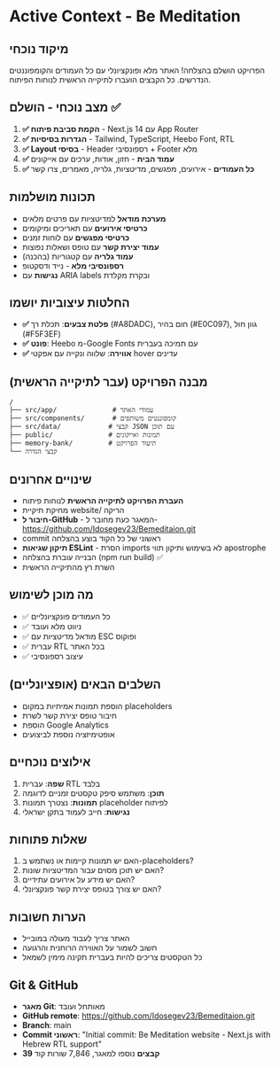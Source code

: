 # Active Context - Be Meditation

## מיקוד נוכחי
הפרויקט הושלם בהצלחה! האתר מלא ופונקציונלי עם כל העמודים והקומפוננטים הנדרשים. כל הקבצים הועברו לתיקייה הראשית לנוחות הפיתוח.

## מצב נוכחי - הושלם ✅
1. **✅ הקמת סביבת פיתוח** - Next.js 14 עם App Router
2. **✅ הגדרות בסיסיות** - Tailwind, TypeScript, Heebo Font, RTL
3. **✅ Layout בסיסי** - Header רספונסיבי + Footer מלא
4. **✅ עמוד הבית** - חזון, אודות, ערכים עם אייקונים
5. **✅ כל העמודים** - אירועים, מפגשים, מדיטציות, גלריה, מאמרים, צרו קשר

## תכונות מושלמות
- **מערכת מודאל** למדיטציות עם פרטים מלאים
- **כרטיסי אירועים** עם תאריכים ומיקומים
- **כרטיסי מפגשים** עם לוחות זמנים
- **עמוד יצירת קשר** עם טופס ושאלות נפוצות
- **עמוד גלריה** עם קטגוריות (בהכנה)
- **רספונסיבי מלא** - נייד ודסקטופ
- **נגישות** עם ARIA labels ובקרת מקלדת

## החלטות עיצוביות יושמו
- **✅ פלטת צבעים**: תכלת רך (#A8DADC), חום בהיר (#E0C097), גוון חול (#F5F3EF)
- **✅ פונט**: Heebo מ-Google Fonts עם תמיכה בעברית
- **✅ אווירה**: שלווה ונקייה עם אפקטי hover עדינים

## מבנה הפרויקט (עבר לתיקייה הראשית)
```
/
├── src/app/              # עמודי האתר
├── src/components/       # קומפוננטים משותפים  
├── src/data/            # קבצי JSON עם תוכן
├── public/              # תמונות ואייקונים
├── memory-bank/         # תיעוד הפרויקט
└── קבצי הגדרה
```

## שינויים אחרונים
- **העברת הפרויקט לתיקייה הראשית** לנוחות פיתוח
- מחיקת תיקיית website/ הריקה
- **חיבור ל-GitHub** - המאגר כעת מחובר ל-https://github.com/Idosegev23/Bemeditaion.git
- commit ראשוני של כל הקוד בוצע בהצלחה
- **תיקון שגיאות ESLint** - הסרת imports לא בשימוש ותיקון תווי apostrophe
- הבנייה עוברת בהצלחה (npm run build) ✅
- השרת רץ מהתיקייה הראשית

## מה מוכן לשימוש
- ✅ כל העמודים פונקציונליים
- ✅ ניווט מלא ועובד
- ✅ מודאל מדיטציות עם ESC ופוקוס
- ✅ עברית RTL בכל האתר
- ✅ עיצוב רספונסיבי

## השלבים הבאים (אופציונליים)
- הוספת תמונות אמיתיות במקום placeholders
- חיבור טופס יצירת קשר לשרת
- הוספת Google Analytics
- אופטימיזציה נוספת לביצועים

## אילוצים נוכחיים
1. **שפה**: עברית RTL בלבד
2. **תוכן**: משתמש סיפק טקסטים זמניים לדוגמה
3. **תמונות**: נצטרך תמונות placeholder לפיתוח
4. **נגישות**: חייב לעמוד בתקן ישראלי

## שאלות פתוחות
1. האם יש תמונות קיימות או נשתמש ב-placeholders?
2. האם יש תוכן מסוים עבור המדיטציות שונות?
3. האם יש מידע על אירועים עתידיים?
4. האם יש צורך בטופס יצירת קשר פונקציונלי?

## הערות חשובות
- האתר צריך לעבוד מעולה במובייל
- חשוב לשמור על האווירה הרוחנית והרגועה
- כל הטקסטים צריכים להיות בעברית תקינה מימין לשמאל 

## Git & GitHub
- **מאגר Git**: מאותחל ועובד
- **GitHub remote**: https://github.com/Idosegev23/Bemeditaion.git
- **Branch**: main
- **Commit ראשוני**: "Initial commit: Be Meditation website - Next.js with Hebrew RTL support"
- **39 קבצים** נוספו למאגר, 7,846 שורות קוד 